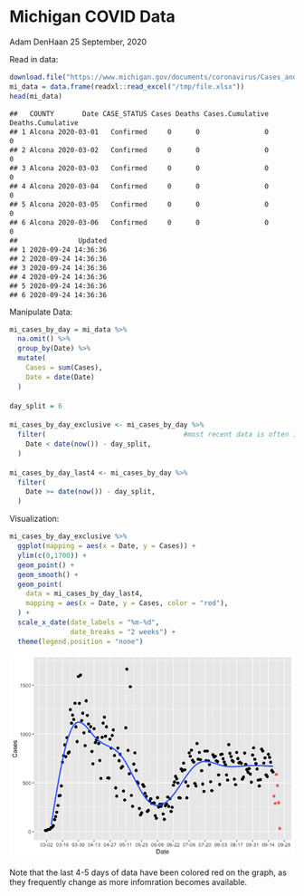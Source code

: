 Michigan COVID Data
================
Adam DenHaan
25 September, 2020

Read in data:

``` r
download.file("https://www.michigan.gov/documents/coronavirus/Cases_and_Deaths_by_County_and_Date_2020-09-24_703310_7.xlsx", destfile = "/tmp/file.xlsx")
mi_data = data.frame(readxl::read_excel("/tmp/file.xlsx"))
head(mi_data)
```

    ##   COUNTY       Date CASE_STATUS Cases Deaths Cases.Cumulative Deaths.Cumulative
    ## 1 Alcona 2020-03-01   Confirmed     0      0                0                 0
    ## 2 Alcona 2020-03-02   Confirmed     0      0                0                 0
    ## 3 Alcona 2020-03-03   Confirmed     0      0                0                 0
    ## 4 Alcona 2020-03-04   Confirmed     0      0                0                 0
    ## 5 Alcona 2020-03-05   Confirmed     0      0                0                 0
    ## 6 Alcona 2020-03-06   Confirmed     0      0                0                 0
    ##               Updated
    ## 1 2020-09-24 14:36:36
    ## 2 2020-09-24 14:36:36
    ## 3 2020-09-24 14:36:36
    ## 4 2020-09-24 14:36:36
    ## 5 2020-09-24 14:36:36
    ## 6 2020-09-24 14:36:36

Manipulate Data:

``` r
mi_cases_by_day = mi_data %>% 
  na.omit() %>%
  group_by(Date) %>%
  mutate(
    Cases = sum(Cases),
    Date = date(Date)
  ) 

day_split = 6

mi_cases_by_day_exclusive <- mi_cases_by_day %>%
  filter(                                  #most recent data is often inaccurate and revised
    Date < date(now()) - day_split,
  )

mi_cases_by_day_last4 <- mi_cases_by_day %>%
  filter(                         
    Date >= date(now()) - day_split,
  )
```

Visualization:

``` r
mi_cases_by_day_exclusive %>%
  ggplot(mapping = aes(x = Date, y = Cases)) +
  ylim(c(0,1700)) +
  geom_point() + 
  geom_smooth() +
  geom_point(
    data = mi_cases_by_day_last4,
    mapping = aes(x = Date, y = Cases, color = "red"),
  ) +
  scale_x_date(date_labels = "%m-%d",
               date_breaks = "2 weeks") + 
  theme(legend.position = "none")
```

![](MiCorona_files/figure-gfm/unnamed-chunk-3-1.png)<!-- -->

Note that the last 4-5 days of data have been colored red on the graph,
as they frequently change as more infomration becomes available.
